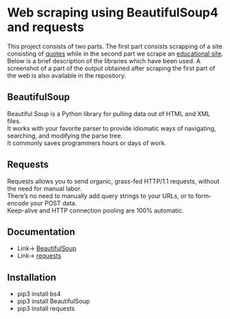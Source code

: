 # Web scraping using BeautifulSoup4 and requests
This project consists of two parts. The first part consists scrapping of a site consisting of [quotes]("https://quotes.toscrape.com") while in the second part we scrape an [educational site]("https://www.shiksha.com/mba/colleges/mba-colleges-india").
Below is a brief description of the libraries which have been used.
A screenshot of a part of the output obtained after scraping the first part of the web is also available in the repository.

## BeautifulSoup
Beautiful Soup is a Python library for pulling data out of HTML and XML files.  
It works with your favorite parser to provide idiomatic ways of navigating, searching, and modifying the parse tree.  
It commonly saves programmers hours or days of work.  

## Requests
Requests allows you to send organic, grass-fed HTTP/1.1 requests, without the need for manual labor.   
There’s no need to manually add query strings to your URLs, or to form-encode your POST data.  
Keep-alive and HTTP connection pooling are 100% automatic.

## Documentation
- Link-> [BeautifulSoup](https://www.crummy.com/software/BeautifulSoup/bs4/doc/)
- Link-> [requests](http://docs.python-requests.org/en/master/) 


## Installation
- pip3 install bs4  
- pip3 install BeautifulSoup  
- pip3 install requests  

